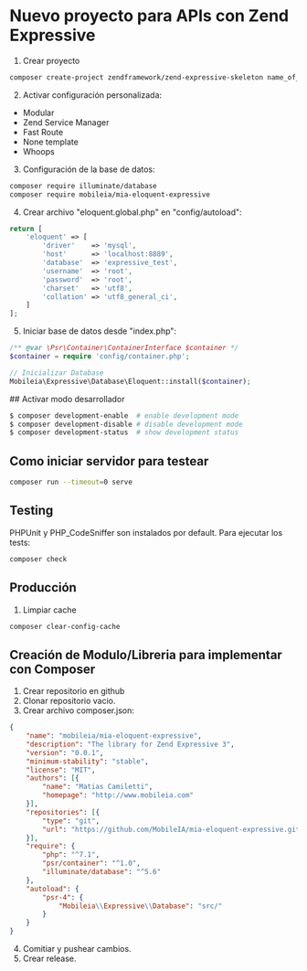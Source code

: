 # Nuevo proyecto para APIs con Zend Expressive

1. Crear proyecto
```bash
composer create-project zendframework/zend-expressive-skeleton name_of_project
```
2. Activar configuración personalizada:
- Modular
- Zend Service Manager
- Fast Route
- None template
- Whoops
3. Configuración de la base de datos:
```bash
composer require illuminate/database
composer require mobileia/mia-eloquent-expressive
```
4. Crear archivo "eloquent.global.php" en "config/autoload":
```php
return [
    'eloquent' => [
        'driver'    => 'mysql',
        'host'      => 'localhost:8889',
        'database'  => 'expressive_test',
        'username'  => 'root',
        'password'  => 'root',
        'charset'   => 'utf8',
        'collation' => 'utf8_general_ci',
    ]
];
```
5. Iniciar base de datos desde "index.php":
```php
/** @var \Psr\Container\ContainerInterface $container */
$container = require 'config/container.php';

// Inicializar Database
Mobileia\Expressive\Database\Eloquent::install($container);
```

## Activar modo desarrollador
```bash
$ composer development-enable  # enable development mode
$ composer development-disable # disable development mode
$ composer development-status  # show development status
```

## Como iniciar servidor para testear
```bash
composer run --timeout=0 serve
```

## Testing
PHPUnit y PHP_CodeSniffer son instalados por default. Para ejecutar los tests:
```bash
composer check
```

## Producción
1. Limpiar cache
```bash
composer clear-config-cache
```



## Creación de Modulo/Libreria para implementar con Composer
1. Crear repositorio en github
2. Clonar repositorio vacio.
3. Crear archivo composer.json:
```json
{
    "name": "mobileia/mia-eloquent-expressive",
    "description": "The library for Zend Expressive 3",
    "version": "0.0.1",
    "minimum-stability": "stable",
    "license": "MIT",
    "authors": [{
        "name": "Matias Camiletti",
        "homepage": "http://www.mobileia.com"
    }],
    "repositories": [{
        "type": "git",
        "url": "https://github.com/MobileIA/mia-eloquent-expressive.git"
    }],
    "require": {
        "php": "^7.1",
        "psr/container": "^1.0",
        "illuminate/database": "^5.6"
    },
    "autoload": {
        "psr-4": {
            "Mobileia\\Expressive\\Database": "src/"
        }
    }
}
```
4. Comitiar y pushear cambios.
5. Crear release.